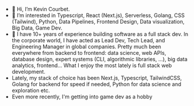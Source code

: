 - 👋 Hi, I’m Kevin Courbet.
- 👀 I’m interested in Typescript, React (Next.js), Serverless, Golang, CSS (Tailwind), Python, Data Pipelines, Frontend Design, Data visualization, Big Data, Game Dev.
- 🌱 I have 10+ years of experience building software as a full stack dev. In the corporate world, I have acted as Lead Dev, Tech Lead, and Engineering Manager in global companies. Pretty much been everywhere from backend to frontend: data science, web APIs, database design, expert systems (CLI, algorithmic libraries, ...), big data analytics, frontend... What I enjoy the most lately is full stack web development.
- Lately, my stack of choice has been Next.js, Typescript, TailwindCSS, Golang for backend for speed if needed, Python for data science and exploration etc.
- Even more recently, I'm getting into game dev as a hobby

<!---
kevin-courbet/kevin-courbet is a ✨ special ✨ repository because its `README.md` (this file) appears on your GitHub profile.
You can click the Preview link to take a look at your changes.
--->
